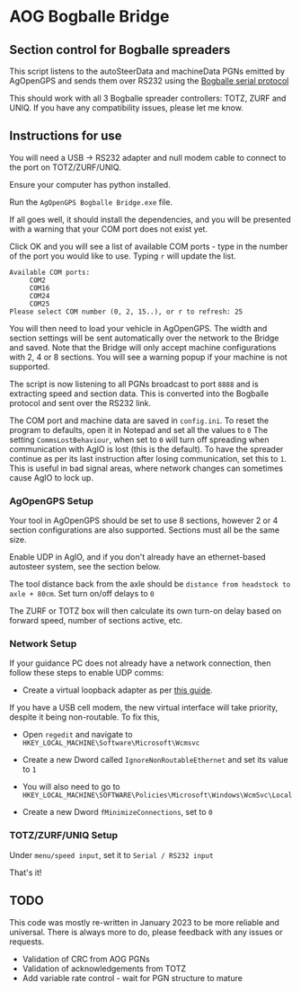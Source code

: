 # AOG Bogballe Bridge
## Section control for Bogballe spreaders

This script listens to the autoSteerData and machineData PGNs emitted by AgOpenGPS and sends them over RS232 using the [Bogballe serial protocol](https://dam.bogballe.com/dmm3bwsv3/AssetStream.aspx?mediaformatid=10061&destinationid=10016&assetid=3488)

This should work with all 3 Bogballe spreader controllers: TOTZ, ZURF and UNIQ. If you have any compatibility issues, please let me know.

## Instructions for use

You will need a USB -> RS232 adapter and null modem cable to connect to the port on TOTZ/ZURF/UNIQ.

Ensure your computer has python installed.

Run the `AgOpenGPS Bogballe Bridge.exe` file. 

If all goes well, it should install the dependencies, and you will be presented with a warning that your COM port does not exist yet.

Click OK and you will see a list of available COM ports - type in the number of the port you would like to use.
Typing `r` will update the list.

```
Available COM ports:
     COM2
     COM16
     COM24
     COM25
Please select COM number (0, 2, 15..), or r to refresh: 25
```
You will then need to load your vehicle in AgOpenGPS. The width and section settings will be sent automatically over the network to the Bridge and saved.
Note that the Bridge will only accept machine configurations with 2, 4 or 8 sections. You will see a warning popup if your machine is not supported.

The script is now listening to all PGNs broadcast to port `8888` and is extracting speed and section data. This is converted into the Bogballe protocol and sent over the RS232 link.

The COM port and machine data are saved in `config.ini`. To reset the program to defaults, open it in Notepad and set all the values to `0`
The setting `CommsLostBehaviour`, when set to `0` will turn off spreading when communication with AgIO is lost (this is the default).
To have the spreader continue as per its last instruction after losing communication, set this to `1`. This is useful in bad signal areas, where network changes can sometimes cause AgIO to lock up.

### AgOpenGPS Setup

Your tool in AgOpenGPS should be set to use 8 sections, however 2 or 4 section configurations are also supported. Sections must all be the same size.

Enable UDP in AgIO, and if you don't already have an ethernet-based autosteer system, see the section below.

The tool distance back from the axle should be `distance from headstock to axle + 80cm`. Set turn on/off delays to `0`

The ZURF or TOTZ box will then calculate its own turn-on delay based on forward speed, number of sections active, etc.


### Network Setup

If your guidance PC does not already have a network connection, then follow these steps to enable UDP comms:

- Create a virtual loopback adapter as per [this guide](https://consumer.huawei.com/en/support/content/en-us00693656/).

If you have a USB cell modem, the new virtual interface will take priority, despite it being non-routable. To fix this,

- Open `regedit` and navigate to `HKEY_LOCAL_MACHINE\Software\Microsoft\Wcmsvc`

- Create a new Dword called `IgnoreNonRoutableEthernet` and set its value to `1`

- You will also need to go to `HKEY_LOCAL_MACHINE\SOFTWARE\Policies\Microsoft\Windows\WcmSvc\Local`

- Create a new Dword `fMinimizeConnections`, set to `0`




### TOTZ/ZURF/UNIQ Setup

Under `menu/speed input`, set it to  `Serial / RS232 input`

That's it!


## TODO
This code was mostly re-written in January 2023 to be more reliable and universal.
There is always more to do, please feedback with any issues or requests.

- Validation of CRC from AOG PGNs
- Validation of acknowledgements from TOTZ
- Add variable rate control - wait for PGN structure to mature

